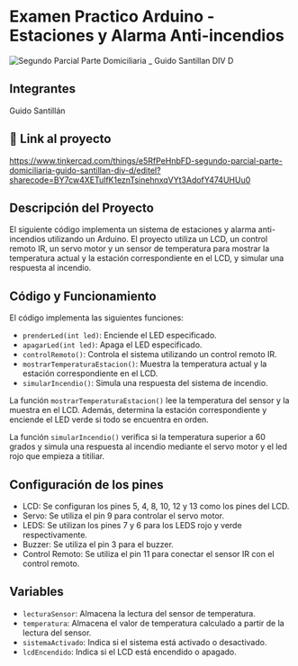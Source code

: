 # Examen Practico Arduino - Estaciones y Alarma Anti-incendios
![Segundo Parcial  Parte Domiciliaria _ Guido Santillan DIV D](https://github.com/GuidoSantillan1117/SPD-UTN/assets/137585994/d0235458-763d-48c2-9b70-2ea65c02ca34)


## Integrantes
Guido Santillán

## 🤖 Link al proyecto
https://www.tinkercad.com/things/e5RfPeHnbFD-segundo-parcial-parte-domiciliaria-guido-santillan-div-d/editel?sharecode=BY7cw4XETulfK1eznTsinehnxqVYt3AdofY474UHUu0

## Descripción del Proyecto
El siguiente código implementa un sistema de estaciones y alarma anti-incendios utilizando un Arduino. El proyecto utiliza un LCD, un control remoto IR, un servo motor y un sensor de temperatura para mostrar la temperatura actual y la estación correspondiente en el LCD, y simular una respuesta al incendio.

## Código y Funcionamiento
El código implementa las siguientes funciones:

- `prenderLed(int led)`: Enciende el LED especificado.
- `apagarLed(int led)`: Apaga el LED especificado.
- `controlRemoto()`: Controla el sistema utilizando un control remoto IR.
- `mostrarTemperaturaEstacion()`: Muestra la temperatura actual y la estación correspondiente en el LCD.
- `simularIncendio()`: Simula una respuesta del sistema de incendio.

La función `mostrarTemperaturaEstacion()` lee la temperatura del sensor y la muestra en el LCD. Además, determina la estación correspondiente y enciende el LED verde si todo se encuentra en orden.

La función `simularIncendio()` verifica si la temperatura superior a 60 grados y simula una respuesta al incendio mediante el servo motor y el led rojo que empieza a titiliar.

## Configuración de los pines

- LCD: Se configuran los pines 5, 4, 8, 10, 12 y 13 como los pines del LCD.
- Servo: Se utiliza el pin 9 para controlar el servo motor.
- LEDS: Se utilizan los pines 7 y 6 para los LEDS rojo y verde respectivamente.
- Buzzer: Se utiliza el pin 3 para el buzzer.
- Control Remoto: Se utiliza el pin 11 para conectar el sensor IR con el control remoto.

## Variables

- `lecturaSensor`: Almacena la lectura del sensor de temperatura.
- `temperatura`: Almacena el valor de temperatura calculado a partir de la lectura del sensor.
- `sistemaActivado`: Indica si el sistema está activado o desactivado.
- `lcdEncendido`: Indica si el LCD está encendido o apagado.


